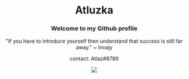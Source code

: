 <h1 align="center">Atluzka</h1>
<h3 align="center">Welcome to my Github profile</h3>
<p align="center">"If you have to introduce yourself then understand that success is still far away." ~ Invajy</p>
<p align="center">contact: Atlaz#8789</p>

<center>
<a align="center" href="https://visitcount.itsvg.in">
  <img src="https://visitcount.itsvg.in/api?id=Atluzka&icon=3&color=12&pretty=true" />
</a>
</center>
